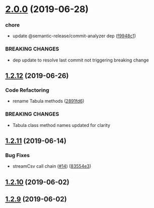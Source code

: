 # [2.0.0](https://github.com/cdtinney/fresh-tabula-js/compare/v1.2.12...v2.0.0) (2019-06-28)


### chore

* update @semantic-release/commit-analyzer dep ([f9948c1](https://github.com/cdtinney/fresh-tabula-js/commit/f9948c1))


### BREAKING CHANGES

* dep update to resolve last commit not triggering breaking change

## [1.2.12](https://github.com/cdtinney/fresh-tabula-js/compare/v1.2.11...v1.2.12) (2019-06-26)


### Code Refactoring

* rename Tabula methods ([2891fd6](https://github.com/cdtinney/fresh-tabula-js/commit/2891fd6))


### BREAKING CHANGES

* Tabula class method names updated for clarity

## [1.2.11](https://github.com/cdtinney/fresh-tabula-js/compare/v1.2.10...v1.2.11) (2019-06-14)


### Bug Fixes

* streamCsv call chain ([#14](https://github.com/cdtinney/fresh-tabula-js/issues/14)) ([83554e3](https://github.com/cdtinney/fresh-tabula-js/commit/83554e3))

## [1.2.10](https://github.com/cdtinney/fresh-tabula-js/compare/v1.2.9...v1.2.10) (2019-06-02)

## [1.2.9](https://github.com/cdtinney/fresh-tabula-js/compare/v1.2.8...v1.2.9) (2019-06-02)
